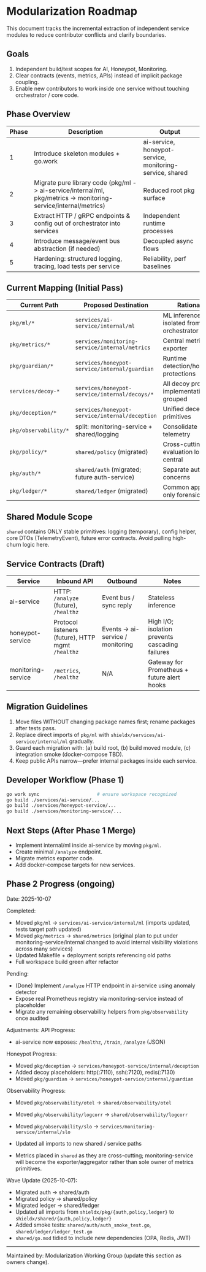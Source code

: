 # Modularization Roadmap

This document tracks the incremental extraction of independent service modules to reduce contributor conflicts and clarify boundaries.

## Goals
1. Independent build/test scopes for AI, Honeypot, Monitoring.
2. Clear contracts (events, metrics, APIs) instead of implicit package coupling.
3. Enable new contributors to work inside one service without touching orchestrator / core code.

## Phase Overview
| Phase | Description | Output |
|-------|-------------|--------|
| 1 | Introduce skeleton modules + go.work | ai-service, honeypot-service, monitoring-service, shared |
| 2 | Migrate pure library code (pkg/ml -> ai-service/internal/ml, pkg/metrics -> monitoring-service/internal/metrics) | Reduced root pkg surface |
| 3 | Extract HTTP / gRPC endpoints & config out of orchestrator into services | Independent runtime processes |
| 4 | Introduce message/event bus abstraction (if needed) | Decoupled async flows |
| 5 | Hardening: structured logging, tracing, load tests per service | Reliability, perf baselines |

## Current Mapping (Initial Pass)
| Current Path | Proposed Destination | Rationale |
|--------------|----------------------|-----------|
| `pkg/ml/*` | `services/ai-service/internal/ml` | ML inference logic isolated from orchestrator |
| `pkg/metrics/*` | `services/monitoring-service/internal/metrics` | Central metrics exporter |
| `pkg/guardian/*` | `services/honeypot-service/internal/guardian` | Runtime detection/honeypot protections |
| `services/decoy-*` | `services/honeypot-service/internal/decoys/*` | All decoy protocol implementations grouped |
| `pkg/deception/*` | `services/honeypot-service/internal/deception` | Unified deception primitives |
| `pkg/observability/*` | split: monitoring-service + shared/logging | Consolidate telemetry |
| `pkg/policy/*` | `shared/policy` (migrated) | Cross-cutting evaluation logic central |
| `pkg/auth/*` | `shared/auth` (migrated; future auth-service) | Separate auth concerns |
| `pkg/ledger/*` | `shared/ledger` (migrated) | Common append-only forensic log |

## Shared Module Scope
`shared` contains ONLY stable primitives: logging (temporary), config helper, core DTOs (TelemetryEvent), future error contracts. Avoid pulling high-churn logic here.

## Service Contracts (Draft)
| Service | Inbound API | Outbound | Notes |
|---------|-------------|----------|-------|
| ai-service | HTTP: `/analyze` (future), `/healthz` | Event bus / sync reply | Stateless inference |
| honeypot-service | Protocol listeners (future), HTTP mgmt `/healthz` | Events -> ai-service / monitoring | High I/O; isolation prevents cascading failures |
| monitoring-service | `/metrics`, `/healthz` | N/A | Gateway for Prometheus + future alert hooks |

## Migration Guidelines
1. Move files WITHOUT changing package names first; rename packages after tests pass.
2. Replace direct imports of `pkg/ml` with `shieldx/services/ai-service/internal/ml` gradually.
3. Guard each migration with: (a) build root, (b) build moved module, (c) integration smoke (docker-compose TBD).
4. Keep public APIs narrow—prefer internal packages inside each service.

## Developer Workflow (Phase 1)
```bash
go work sync                     # ensure workspace recognized
go build ./services/ai-service/... 
go build ./services/honeypot-service/...
go build ./services/monitoring-service/...
```

## Next Steps (After Phase 1 Merge)
- Implement internal/ml inside ai-service by moving `pkg/ml`.
- Create minimal `/analyze` endpoint.
- Migrate metrics exporter code.
- Add docker-compose targets for new services.

## Phase 2 Progress (ongoing)
Date: 2025-10-07

Completed:
- Moved `pkg/ml` -> `services/ai-service/internal/ml` (imports updated, tests target path updated)
- Moved `pkg/metrics` -> `shared/metrics` (original plan to put under monitoring-service/internal changed to avoid internal visibility violations across many services)
- Updated Makefile + deployment scripts referencing old paths
- Full workspace build green after refactor

Pending:
- (Done) Implement `/analyze` HTTP endpoint in ai-service using anomaly detector
- Expose real Prometheus registry via monitoring-service instead of placeholder
- Migrate any remaining observability helpers from `pkg/observability` once audited

Adjustments:
API Progress:
- ai-service now exposes: `/healthz`, `/train`, `/analyze` (JSON)

Honeypot Progress:
- Moved `pkg/deception` -> `services/honeypot-service/internal/deception`
- Added decoy placeholders: http(:7110), ssh(:7120), redis(:7130)
- Moved `pkg/guardian` -> `services/honeypot-service/internal/guardian`

Observability Progress:
- Moved `pkg/observability/otel` -> `shared/observability/otel`
- Moved `pkg/observability/logcorr` -> `shared/observability/logcorr`
- Moved `pkg/observability/slo` -> `services/monitoring-service/internal/slo`
- Updated all imports to new shared / service paths


- Metrics placed in `shared` as they are cross-cutting; monitoring-service will become the exporter/aggregator rather than sole owner of metrics primitives.

Wave Update (2025-10-07):
- Migrated auth → shared/auth
- Migrated policy → shared/policy
- Migrated ledger → shared/ledger
- Updated all imports from `shieldx/pkg/{auth,policy,ledger}` to `shieldx/shared/{auth,policy,ledger}`
- Added smoke tests: `shared/auth/auth_smoke_test.go`, `shared/ledger/ledger_test.go`
- `shared/go.mod` tidied to include new dependencies (OPA, Redis, JWT)

---
Maintained by: Modularization Working Group (update this section as owners change).
